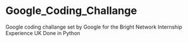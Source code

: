 # Google_Coding_Challange
Google coding challange set by Google for the Bright Network Internship Experience UK
Done in Python
